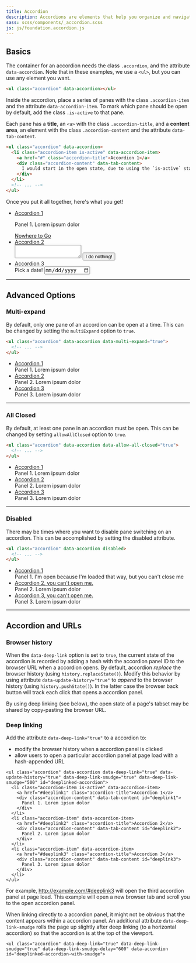 ```yaml
---
title: Accordion
description: Accordions are elements that help you organize and navigate multiple documents in a single container. They can be used for switching between items in the container.
sass: scss/components/_accordion.scss
js: js/foundation.accordion.js
---
```


## Basics

The container for an accordion needs the class `.accordion`, and the attribute `data-accordion`. Note that in these examples, we use a `<ul>`, but you can use any element you want.

```html
<ul class="accordion" data-accordion></ul>
```

Inside the accordion, place a series of panes with the class `.accordion-item` and the attribute `data-accordion-item`. To mark which pane should be open by default, add the class `.is-active` to that pane.

Each pane has a **title**, an `<a>` with the class `.accordion-title`, and a **content area**, an element with the class `.accordion-content` and the attribute `data-tab-content`.

```html
<ul class="accordion" data-accordion>
  <li class="accordion-item is-active" data-accordion-item>
    <a href="#" class="accordion-title">Accordion 1</a>
    <div class="accordion-content" data-tab-content>
      I would start in the open state, due to using the `is-active` state class.
    </div>
  </li>
  <!-- ... -->
</ul>
```

Once you put it all together, here's what you get!

<ul class="accordion" data-accordion>
  <li class="accordion-item is-active" data-accordion-item>
    <a href="#" class="accordion-title">Accordion 1</a>
    <div class="accordion-content" data-tab-content >
      <p>Panel 1. Lorem ipsum dolor</p>
      <a href="#">Nowhere to Go</a>
    </div>
  </li>
  <li class="accordion-item" data-accordion-item>
    <a href="#" class="accordion-title">Accordion 2</a>
    <div class="accordion-content" data-tab-content>
      <textarea></textarea>
      <button class="button">I do nothing!</button>
    </div>
  </li>
  <li class="accordion-item" data-accordion-item>
    <a href="#" class="accordion-title">Accordion 3</a>
    <div class="accordion-content" data-tab-content>
      Pick a date!
      <input type="date"></input>
    </div>
  </li>
</ul>

---

## Advanced Options

### Multi-expand

By default, only one pane of an accordion can be open at a time. This can be changed by setting the `multiExpand` option to `true`.

```html
<ul class="accordion" data-accordion data-multi-expand="true">
  <!-- ... -->
</ul>
```

<ul class="accordion" data-accordion data-multi-expand='true'>
  <li class="accordion-item is-active" data-accordion-item>
    <a href="#" class="accordion-title">Accordion 1</a>
    <div class="accordion-content" data-tab-content >
      Panel 1. Lorem ipsum dolor
    </div>
  </li>
  <li class="accordion-item" data-accordion-item>
    <a href="#" class="accordion-title">Accordion 2</a>
    <div class="accordion-content" data-tab-content>
      Panel 2. Lorem ipsum dolor
    </div>
  </li>
  <li class="accordion-item" data-accordion-item>
    <a href="#" class="accordion-title">Accordion 3</a>
    <div class="accordion-content" data-tab-content>
      Panel 3. Lorem ipsum dolor
    </div>
  </li>
</ul>

---

### All Closed

By default, at least one pane in an accordion must be open. This can be changed by setting `allowAllClosed` option to `true`.

```html
<ul class="accordion" data-accordion data-allow-all-closed="true">
  <!-- ... -->
</ul>
```

<ul class="accordion" data-accordion data-allow-all-closed='true'>
  <li class="accordion-item is-active" data-accordion-item>
    <a href="#" class="accordion-title">Accordion 1</a>
    <div class="accordion-content" data-tab-content >
      Panel 1. Lorem ipsum dolor
    </div>
  </li>
  <li class="accordion-item" data-accordion-item>
    <a href="#" class="accordion-title">Accordion 2</a>
    <div class="accordion-content" data-tab-content>
      Panel 2. Lorem ipsum dolor
    </div>
  </li>
  <li class="accordion-item" data-accordion-item>
    <a href="#" class="accordion-title">Accordion 3</a>
    <div class="accordion-content" data-tab-content>
      Panel 3. Lorem ipsum dolor
    </div>
  </li>
</ul>

---

### Disabled

There may be times where you want to disable pane switching on an accordion. This can be accomplished by setting the disabled attribute.

```html
<ul class="accordion" data-accordion disabled>
  <!-- ... -->
</ul>
```

<ul class="accordion" data-accordion disabled>
  <li class="accordion-item is-active" data-accordion-item>
    <a href="#" class="accordion-title">Accordion 1</a>
    <div class="accordion-content" data-tab-content >
      Panel 1. I'm open because I'm loaded that way, but you can't close me
    </div>
  </li>
  <li class="accordion-item" data-accordion-item>
    <a href="#" class="accordion-title">Accordion 2, you can't open me.</a>
    <div class="accordion-content" data-tab-content>
      Panel 2. Lorem ipsum dolor
    </div>
  </li>
  <li class="accordion-item" data-accordion-item>
    <a href="#" class="accordion-title">Accordion 3, you can't open me.</a>
    <div class="accordion-content" data-tab-content>
      Panel 3. Lorem ipsum dolor
    </div>
  </li>
</ul>

---

## Accordion and URLs

### Browser history

When the `data-deep-link` option is set to `true`, the current state of the accordion is recorded by adding a hash with the accordion panel ID to the browser URL when a accordion opens. By default, accordion *replace* the browser history (using `history.replaceState()`). Modify this behavior by using attribute `data-update-history="true"` to *append* to the browser history (using `history.pushState()`). In the latter case the browser back button will track each click that opens a accordion panel.

By using deep linking (see below), the open state of a page's tabset may be shared by copy-pasting the browser URL.

### Deep linking

Add the attribute `data-deep-link="true"` to a accordion to:
- modify the browser history when a accordion panel is clicked
- allow users to open a particular accordion panel at page load with a hash-appended URL

```html_example
<ul class="accordion" data-accordion data-deep-link="true" data-update-history="true" data-deep-link-smudge="true" data-deep-link-smudge="500" id="deeplinked-accordion">
  <li class="accordion-item is-active" data-accordion-item>
    <a href="#deeplink1" class="accordion-title">Accordion 1</a>
    <div class="accordion-content" data-tab-content id="deeplink1">
      Panel 1. Lorem ipsum dolor
    </div>
  </li>
  <li class="accordion-item" data-accordion-item>
    <a href="#deeplink2" class="accordion-title">Accordion 2</a>
    <div class="accordion-content" data-tab-content id="deeplink2">
      Panel 2. Lorem ipsum dolor
    </div>
  </li>
  <li class="accordion-item" data-accordion-item>
    <a href="#deeplink3" class="accordion-title">Accordion 3</a>
    <div class="accordion-content" data-tab-content id="deeplink3">
      Panel 3. Lorem ipsum dolor
    </div>
  </li>
</ul>
```
For example, <a target="_blank" href="#deeplink3">http://example.com/#deeplink3</a> will open the third accordion panel at page load. This example will open a new browser tab and scroll you to the open accordion panel.

When linking directly to a accordion panel, it might not be obvious that the content appears within a accordion panel. An additional attribute `data-deep-link-smudge` rolls the page up slightly after deep linking (to a horizontal accordion) so that the accordion is at the top of the viewport.

```html_example
<ul class="accordion" data-deep-link="true" data-deep-link-smudge="true" data-deep-link-smudge-delay="600" data-accordion id="deeplinked-accordion-with-smudge">
```
